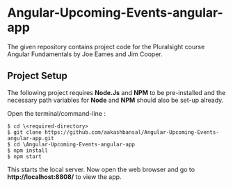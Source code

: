 # Angular-Upcoming-Events-angular-app
The given repository contains project code for the Pluralsight course Angular Fundamentals by Joe Eames and Jim Cooper.

## Project Setup

The following project requires **Node.Js** and **NPM** to be pre-installed and the necessary path variables for **Node** and **NPM** should also be set-up already.

Open the terminal/command-line :

```
$ cd \<required-directory>
$ git clone https://github.com/aakashbansal/Angular-Upcoming-Events-angular-app.git
$ cd \Angular-Upcoming-Events-angular-app
$ npm install
$ npm start
```

This starts the local server. Now open the web browser and go to **http://localhost:8808/** to view the app.


